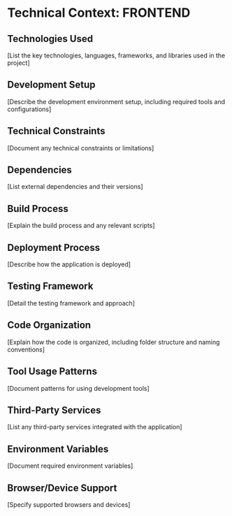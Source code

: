# Technical Context: FRONTEND

## Technologies Used
[List the key technologies, languages, frameworks, and libraries used in the project]

## Development Setup
[Describe the development environment setup, including required tools and configurations]

## Technical Constraints
[Document any technical constraints or limitations]

## Dependencies
[List external dependencies and their versions]

## Build Process
[Explain the build process and any relevant scripts]

## Deployment Process
[Describe how the application is deployed]

## Testing Framework
[Detail the testing framework and approach]

## Code Organization
[Explain how the code is organized, including folder structure and naming conventions]

## Tool Usage Patterns
[Document patterns for using development tools]

## Third-Party Services
[List any third-party services integrated with the application]

## Environment Variables
[Document required environment variables]

## Browser/Device Support
[Specify supported browsers and devices]
